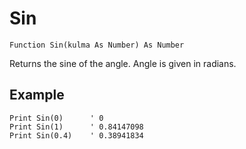 <!--math-->
Sin
===

```eppabasic
Function Sin(kulma As Number) As Number
```

Returns the sine of the angle. Angle is given in radians.

Example
---------
```eppabasic
Print Sin(0)      ' 0
Print Sin(1)      ' 0.84147098
Print Sin(0.4)    ' 0.38941834
```
